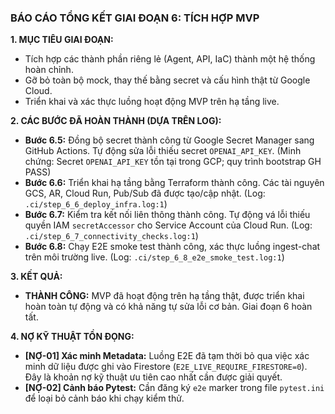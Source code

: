 ### BÁO CÁO TỔNG KẾT GIAI ĐOẠN 6: TÍCH HỢP MVP

**1. MỤC TIÊU GIAI ĐOẠN:**
* Tích hợp các thành phần riêng lẻ (Agent, API, IaC) thành một hệ thống hoàn chỉnh.
* Gỡ bỏ toàn bộ mock, thay thế bằng secret và cấu hình thật từ Google Cloud.
* Triển khai và xác thực luồng hoạt động MVP trên hạ tầng live.

**2. CÁC BƯỚC ĐÃ HOÀN THÀNH (DỰA TRÊN LOG):**
* **Bước 6.5:** Đồng bộ secret thành công từ Google Secret Manager sang GitHub Actions. Tự động sửa lỗi thiếu secret `OPENAI_API_KEY`. (Minh chứng: Secret `OPENAI_API_KEY` tồn tại trong GCP; quy trình bootstrap GH PASS)
* **Bước 6.6:** Triển khai hạ tầng bằng Terraform thành công. Các tài nguyên GCS, AR, Cloud Run, Pub/Sub đã được tạo/cập nhật. (Log: `.ci/step_6_6_deploy_infra.log:1`)
* **Bước 6.7:** Kiểm tra kết nối liên thông thành công. Tự động vá lỗi thiếu quyền IAM `secretAccessor` cho Service Account của Cloud Run. (Log: `.ci/step_6_7_connectivity_checks.log:1`)
* **Bước 6.8:** Chạy E2E smoke test thành công, xác thực luồng ingest-chat trên môi trường live. (Log: `.ci/step_6_8_e2e_smoke_test.log:1`)

**3. KẾT QUẢ:**
* **THÀNH CÔNG:** MVP đã hoạt động trên hạ tầng thật, được triển khai hoàn toàn tự động và có khả năng tự sửa lỗi cơ bản. Giai đoạn 6 hoàn tất.

**4. NỢ KỸ THUẬT TỒN ĐỌNG:**
* **[NỢ-01] Xác minh Metadata:** Luồng E2E đã tạm thời bỏ qua việc xác minh dữ liệu được ghi vào Firestore (`E2E_LIVE_REQUIRE_FIRESTORE=0`). Đây là khoản nợ kỹ thuật ưu tiên cao nhất cần được giải quyết.
* **[NỢ-02] Cảnh báo Pytest:** Cần đăng ký `e2e` marker trong file `pytest.ini` để loại bỏ cảnh báo khi chạy kiểm thử.
